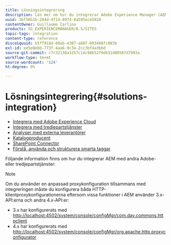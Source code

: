 ```yaml
---
title: Lösningsintegrering
description: Läs mer om hur du integrerar Adobe Experience Manager (AEM) med andra Adobe- eller tredjepartstjänster.
uuid: 3bf56b1b-284d-4f14-8974-0a595ece5028
contentOwner: Guillaume Carlino
products: SG_EXPERIENCEMANAGER/6.5/SITES
topic-tags: integration
content-type: reference
discoiquuid: b5ff918d-08ab-4307-a807-693468fc083b
exl-id: ee5e8ebb-773f-4aa6-9c3e-2cc3bf4a3bbd
source-git-commit: c7c32130a3257c14c98b52f9db31d80587d7993a
workflow-type: tm+mt
source-wordcount: '124'
ht-degree: 0%

---
```


# Lösningsintegrering{#solutions-integration}

* [Integrera med Adobe Experience Cloud](/help/sites-administering/marketing-cloud.md)
* [Integrera med tredjepartstjänster](/help/sites-administering/third-party-services.md)
* [Analyser med externa leverantörer](/help/sites-administering/external-providers.md)
* [Katalogproducent](/help/sites-administering/catalog-producer.md)
* [SharePoint Connector](/help/sites-administering/sharepoint-connector.md)
* [Förstå, använda och strukturera smarta taggar](/help/assets/enhanced-smart-tags.md)

Följande information finns om hur du integrerar AEM med andra Adobe- eller tredjepartstjänster:

>[!NOTE]
>
>Om du använder en anpassad proxykonfiguration tillsammans med integreringen måste du konfigurera båda HTTP-klientproxykonfigurationerna eftersom vissa funktioner i AEM använder 3.x-API:erna och andra 4.x-API:er:
>
>* 3.x har konfigurerats med [http://localhost:4502/system/console/configMgr/com.day.commons.httpclient](http://localhost:4502/system/console/configMgr/com.day.commons.httpclient)
>* 4.x har konfigurerats med [http://localhost:4502/system/console/configMgr/org.apache.http.proxyconfigurator](http://localhost:4502/system/console/configMgr/org.apache.http.proxyconfigurator)
>
